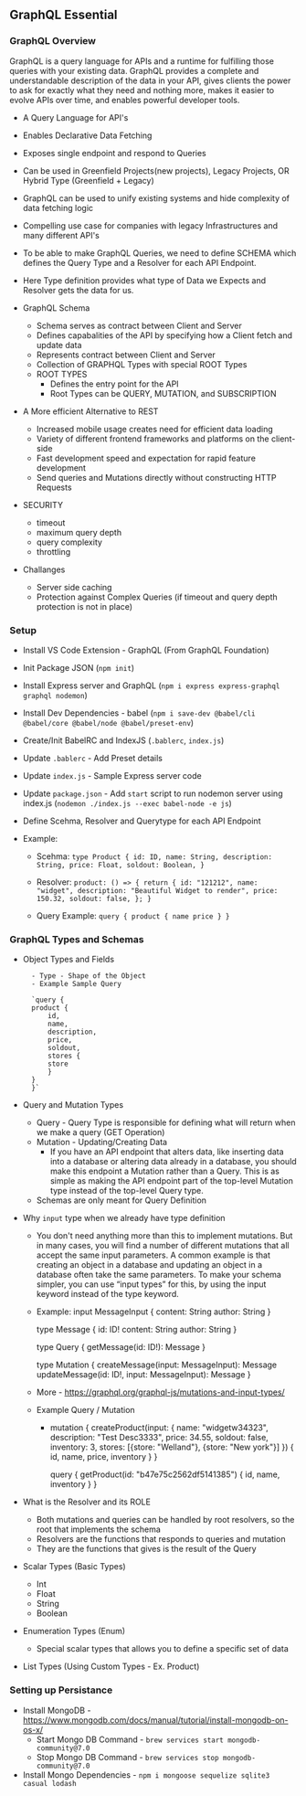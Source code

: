 ## GraphQL Essential

### GraphQL Overview

GraphQL is a query language for APIs and a runtime for fulfilling those queries with your existing data. GraphQL provides a complete and understandable description of the data in your API, gives clients the power to ask for exactly what they need and nothing more, makes it easier to evolve APIs over time, and enables powerful developer tools.

- A Query Language for API's
- Enables Declarative Data Fetching
- Exposes single endpoint and respond to Queries
- Can be used in Greenfield Projects(new projects), Legacy Projects, OR Hybrid Type (Greenfield + Legacy)
- GraphQL can be used to unify existing systems and hide complexity of data fetching logic
- Compelling use case for companies with legacy Infrastructures and many different API's
- To be able to make GraphQL Queries, we need to define SCHEMA which defines the Query Type
  and a Resolver for each API Endpoint.
- Here Type definition provides what type of Data we Expects and Resolver gets the data for us.

- GraphQL Schema

  - Schema serves as contract between Client and Server
  - Defines capabalities of the API by specifying how a Client fetch and update data
  - Represents contract between Client and Server
  - Collection of GRAPHQL Types with special ROOT Types
  - ROOT TYPES
    - Defines the entry point for the API
    - Root Types can be QUERY, MUTATION, and SUBSCRIPTION

- A More efficient Alternative to REST

  - Increased mobile usage creates need for efficient data loading
  - Variety of different frontend frameworks and platforms on the client-side
  - Fast development speed and expectation for rapid feature development
  - Send queries and Mutations directly without constructing HTTP Requests

- SECURITY

  - timeout
  - maximum query depth
  - query complexity
  - throttling

- Challanges
  - Server side caching
  - Protection against Complex Queries (if timeout and query depth protection is not in place)

### Setup

- Install VS Code Extension - GraphQL (From GraphQL Foundation)
- Init Package JSON (`npm init`)
- Install Express server and GraphQL (`npm i express express-graphql graphql nodemon`)
- Install Dev Dependencies - babel (`npm i save-dev @babel/cli @babel/core @babel/node @babel/preset-env`)
- Create/Init BabelRC and IndexJS (`.bablerc`, `index.js`)
- Update `.bablerc` - Add Preset details
- Update `index.js` - Sample Express server code
- Update `package.json` - Add `start` script to run nodemon server using index.js (`nodemon ./index.js --exec babel-node -e js`)
- Define Scehma, Resolver and Querytype for each API Endpoint
- Example:

  - Scehma:
    `type Product {
    id: ID,
    name: String,
    description: String,
    price: Float,
    soldout: Boolean,
}`

  - Resolver:
    `product: () => {
    return {
    id: "121212",
    name: "widget",
    description: "Beautiful Widget to render",
    price: 150.32,
    soldout: false,
    };
}`

  - Query Example:
    `query {
    product {
        name
        price
    }
}`

### GraphQL Types and Schemas

- Object Types and Fields

        - Type - Shape of the Object
        - Example Sample Query

        `query {
        product {
            id,
            name,
            description,
            price,
            soldout,
            stores {
            store
            }
        }
        }`

- Query and Mutation Types

  - Query - Query Type is responsible for defining what will return when we make a query (GET Operation)
  - Mutation - Updating/Creating Data
    - If you have an API endpoint that alters data, like inserting data into a database or altering data already in a database, you should make this endpoint a Mutation rather than a Query. This is as simple as making the API endpoint part of the top-level Mutation type instead of the top-level Query type.
  - Schemas are only meant for Query Definition

- Why `input` type when we already have type <name-of-the-type> definition

  - You don't need anything more than this to implement mutations. But in many cases, you will find a number of different mutations that all accept the same input parameters. A common example is that creating an object in a database and updating an object in a database often take the same parameters. To make your schema simpler, you can use “input types” for this, by using the input keyword instead of the type keyword.

  - Example:
    input MessageInput {
    content: String
    author: String
    }

    type Message {
    id: ID!
    content: String
    author: String
    }

    type Query {
    getMessage(id: ID!): Message
    }

    type Mutation {
    createMessage(input: MessageInput): Message
    updateMessage(id: ID!, input: MessageInput): Message
    }

  - More - https://graphql.org/graphql-js/mutations-and-input-types/

  - Example Query / Mutation

    - mutation {
      createProduct(input: {
      name: "widgetw34323",
      description: "Test Desc3333",
      price: 34.55,
      soldout: false,
      inventory: 3,
      stores: [{store: "Welland"}, {store: "New york"}]
      }) {
      id,
      name,
      price,
      inventory
      }
      }

      query {
      getProduct(id: "b47e75c2562df5141385") {
      id,
      name,
      inventory
      }
      }

- What is the Resolver and its ROLE

  - Both mutations and queries can be handled by root resolvers, so the root that implements the schema
  - Resolvers are the functions that responds to queries and mutation
  - They are the functions that gives is the result of the Query

- Scalar Types (Basic Types)

  - Int
  - Float
  - String
  - Boolean

- Enumeration Types (Enum)

  - Special scalar types that allows you to define a specific set of data

- List Types (Using Custom Types - Ex. Product)

### Setting up Persistance

- Install MongoDB - https://www.mongodb.com/docs/manual/tutorial/install-mongodb-on-os-x/
  - Start Mongo DB Command - `brew services start mongodb-community@7.0`
  - Stop Mongo DB Command - `brew services stop mongodb-community@7.0`
- Install Mongo Dependencies - `npm i mongoose sequelize sqlite3 casual lodash`
